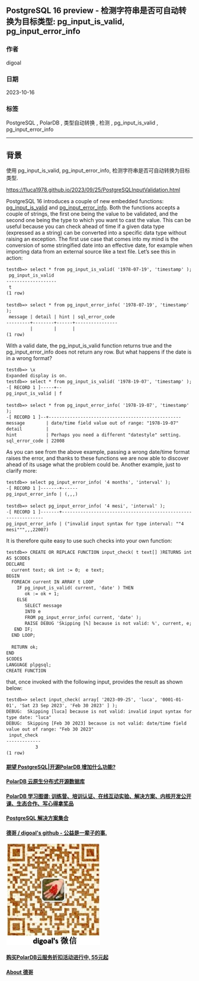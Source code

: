 ## PostgreSQL 16 preview - 检测字符串是否可自动转换为目标类型: pg_input_is_valid, pg_input_error_info   
                  
### 作者                  
digoal                  
                  
### 日期                  
2023-10-16                 
                  
### 标签                  
PostgreSQL , PolarDB , 类型自动转换 , 检测 , pg_input_is_valid , pg_input_error_info          
                  
----                  
                  
## 背景    
使用 pg_input_is_valid, pg_input_error_info, 检测字符串是否可自动转换为目标类型.   
  
https://fluca1978.github.io/2023/09/25/PostgreSQLInputValidation.html  
  
  
PostgreSQL 16 introduces a couple of new embedded functions: [pg_input_is_valid](https://www.postgresql.org/docs/16/functions-info.html#FUNCTIONS-INFO-VALIDITY-TABLE) and [pg_input_error_info](https://www.postgresql.org/docs/16/functions-info.html#FUNCTIONS-INFO-VALIDITY-TABLE). Both the functions accepts a couple of strings, the first one being the value to be validated, and the second one being the type to which you want to cast the value. This can be useful because you can check ahead of time if a given data type (expressed as a string) can be converted into a specific data type without raising an exception. The first use case that comes into my mind is the conversion of some stringified date into an effective date, for example when importing data from an external source like a text file. Let’s see this in action:  
  
```  
testdb=> select * from pg_input_is_valid( '1978-07-19', 'timestamp' );  
 pg_input_is_valid  
-------------------  
 t  
(1 row)  
  
testdb=> select * from pg_input_error_info( '1978-07-19', 'timestamp' );  
 message | detail | hint | sql_error_code  
---------+--------+------+----------------  
         |        |      |  
(1 row)  
```  
  
  
  
With a valid date, the pg_input_is_valid function returns true and the pg_input_error_info does not return any row. But what happens if the date is in a wrong format?  
```  
testdb=> \x  
Expanded display is on.  
testdb=> select * from pg_input_is_valid( '1978-19-07', 'timestamp' );  
-[ RECORD 1 ]-----+--  
pg_input_is_valid | f  
  
testdb=> select * from pg_input_error_info( '1978-19-07', 'timestamp' );  
-[ RECORD 1 ]--+--------------------------------------------------  
message        | date/time field value out of range: "1978-19-07"  
detail         |  
hint           | Perhaps you need a different "datestyle" setting.  
sql_error_code | 22008  
```  
  
  
As you can see from the above example, passing a wrong date/time format raises the error, and thanks to these functions we are now able to discover ahead of its usage what the problem could be. Another example, just to clarify more:  
```  
testdb=> select pg_input_error_info( '4 months', 'interval' );  
-[ RECORD 1 ]-------+------  
pg_input_error_info | (,,,)  
  
testdb=> select pg_input_error_info( '4 mesi', 'interval' );  
-[ RECORD 1 ]-------+---------------------------------------------------------------  
pg_input_error_info | ("invalid input syntax for type interval: ""4 mesi""",,,22007)  
```  
  
  
It is therefore quite easy to use such checks into your own function:  
```  
testdb=> CREATE OR REPLACE FUNCTION input_check( t text[] )RETURNS int  
AS $CODE$  
DECLARE  
  current text; ok int := 0;  e text;  
BEGIN  
  FOREACH current IN ARRAY t LOOP  
    IF pg_input_is_valid( current, 'date' ) THEN  
       ok := ok + 1;  
    ELSE  
       SELECT message  
       INTO e  
       FROM pg_input_error_info( current, 'date' );  
       RAISE DEBUG 'Skipping [%] because is not valid: %', current, e;  
   END IF;  
  END LOOP;  
  
  RETURN ok;  
END  
$CODE$  
LANGUAGE plpgsql;  
CREATE FUNCTION  
```  
  
  
  
that, once invoked with the following input, provides the result as shown below:  
```  
testdb=> select input_check( array[ '2023-09-25', 'luca', '0001-01-01', 'Sat 23 Sep 2023', 'Feb 30 2023' ] );  
DEBUG:  Skipping [luca] because is not valid: invalid input syntax for type date: "luca"  
DEBUG:  Skipping [Feb 30 2023] because is not valid: date/time field value out of range: "Feb 30 2023"  
 input_check  
-------------  
           3  
(1 row)  
```  
  
  
#### [期望 PostgreSQL|开源PolarDB 增加什么功能?](https://github.com/digoal/blog/issues/76 "269ac3d1c492e938c0191101c7238216")
  
  
#### [PolarDB 云原生分布式开源数据库](https://github.com/ApsaraDB "57258f76c37864c6e6d23383d05714ea")
  
  
#### [PolarDB 学习图谱: 训练营、培训认证、在线互动实验、解决方案、内核开发公开课、生态合作、写心得拿奖品](https://www.aliyun.com/database/openpolardb/activity "8642f60e04ed0c814bf9cb9677976bd4")
  
  
#### [PostgreSQL 解决方案集合](../201706/20170601_02.md "40cff096e9ed7122c512b35d8561d9c8")
  
  
#### [德哥 / digoal's github - 公益是一辈子的事.](https://github.com/digoal/blog/blob/master/README.md "22709685feb7cab07d30f30387f0a9ae")
  
  
![digoal's wechat](../pic/digoal_weixin.jpg "f7ad92eeba24523fd47a6e1a0e691b59")
  
  
#### [购买PolarDB云服务折扣活动进行中, 55元起](https://www.aliyun.com/activity/new/polardb-yunparter?userCode=bsb3t4al "e0495c413bedacabb75ff1e880be465a")
  
  
#### [About 德哥](https://github.com/digoal/blog/blob/master/me/readme.md "a37735981e7704886ffd590565582dd0")
  
